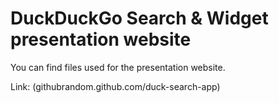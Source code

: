 # DuckDuckGo Search & Widget presentation website
You can find files used for the presentation website.

Link: (githubrandom.github.com/duck-search-app)
